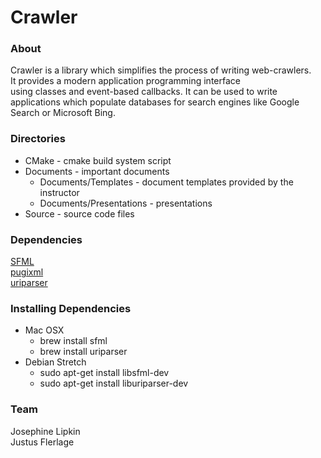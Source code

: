 # Crawler
### About
Crawler is a library which simplifies the process of writing web-crawlers.  
It provides a modern application programming interface  
using classes and event-based callbacks. It can be used to write  
applications which populate databases for search engines like Google Search or Microsoft Bing.
  
### Directories
*   CMake - cmake build system script  
*   Documents - important documents  
    * Documents/Templates - document templates provided by the instructor  
    * Documents/Presentations - presentations  
*   Source - source code files  

### Dependencies
[SFML](http://sfml-dev.org/ "SFML")  
[pugixml](http://pugixml.org/ "pugixml")  
[uriparser](http://uriparser.sourceforge.net/ "uriparser")  

### Installing Dependencies
* Mac OSX
	* brew install sfml
	* brew install uriparser
* Debian Stretch
	* sudo apt-get install libsfml-dev
	* sudo apt-get install liburiparser-dev
  
### Team
Josephine Lipkin  
Justus Flerlage  
